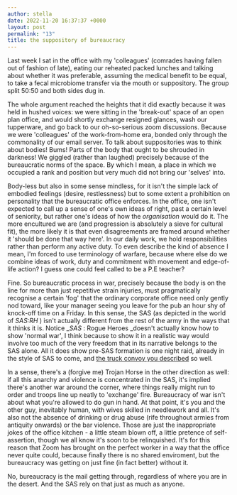 ```yaml
---
author: stella
date: 2022-11-20 16:37:37 +0000
layout: post
permalink: "13"
title: the suppository of bureaucracy
---
```



Last week I sat in the office with my 'colleagues' (comrades having fallen out
of fashion of late), eating our reheated packed lunches and talking about
whether it was preferable, assuming the medical benefit to be equal, to take a
fecal microbiome transfer via the mouth or suppository. The group split 50:50
and both sides dug in.  

The whole argument reached the heights that it did exactly because it was held
in hushed voices: we were sitting in the 'break-out' space of an open plan
office, and would shortly exchange resigned glances, wash our tupperware, and
go back to our oh-so-serious zoom discussions. Because we were 'colleagues' of
the work-from-home era, bonded only through the commonality of our email
server. To talk about suppositories was to think about bodies! Bums! Parts of
the body that ought to be shrouded in darkness! We giggled (rather than
laughed) precisely because of the bureaucratic norms of the space. By which I
mean, a place in which we occupied a rank and position but very much did not
bring our 'selves' into.  

Body-less but also in some sense mindless, for it isn't the simple lack of
embodied feelings (desire, restlessness) but to some extent a prohibition on
personality that the bureaucratic office enforces. In the office, one isn't
expected to call up a sense of one's own ideas of right, past a certain level
of seniority, but rather one's ideas of how the _organisation_
would do it. The more encultured we are (and progression is absolutely a sieve
for cultural fit), the more likely it is that even disagreements are framed
around whether it 'should be done that way here'.  In our daily work, we hold
responsibilities rather than perform any active duty. To even describe the
kind of absence I mean, I'm forced to use terminology of warfare, because
where else do we combine ideas of work, duty and commitment with movement and
edge-of-life action? I guess one could feel called to be a P.E teacher?  

Fine. So bureaucratic process in war, precisely because the body is on the
line for more than just repetitive strain injuries, must pragmatically
recognise a certain 'fog' that the ordinary corporate office need only gently
nod toward, like your manager seeing you leave for the pub an hour shy of
knock-off time on a Friday. In this sense, the SAS (as depicted in the world
of _SAS:RH_ ) isn't actually different from the rest of the army in the ways
that it thinks it is. Notice __SAS_ : Rogue Heroes _doesn't actually know how
to show 'normal war', I think because to show it in a realistic way would
involve too much of the very freedom that in its narrative belongs to the SAS
alone. All it does show pre-SAS formation is one night raid, already in the
style of SAS to come, and [the truck convoy you described](https://angst.blog/12) so well.  

In a sense, there's a (forgive me) Trojan Horse in the other direction as
well: if all this anarchy and violence is concentrated in the SAS, it's
implied there's another war around the corner, where things really might run
to order and troops line up neatly to 'exchange' fire. Bureaucracy of war
isn't about what you're allowed to do gun in hand. At that point, it's you and
the other guy, inevitably human, with wives skilled in needlework and all.
It's also not the absence of drinking or drug abuse (rife throughout armies
from antiquity onwards) or the bar violence. Those are just the inappropriate
jokes of the office kitchen - a little steam blown off, a little pretence of
self-assertion, though we all know it's soon to be relinquished. It's for this
reason that Zoom has brought on the perfect worker in a way that the office
never quite could, because finally there is no shared enviroment, but the
bureaucracy was getting on just fine (in fact better) without it.  

No, bureaucracy is the mail getting through, regardless of where you are in
the desert. And the SAS rely on that just as much as anyone.  
  

